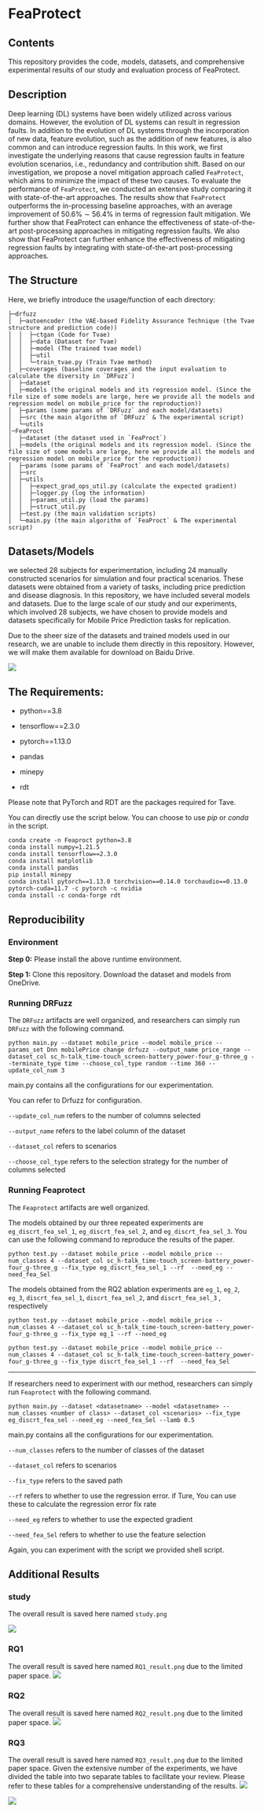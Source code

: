# FeaProtect
## Contents
This repository provides the code, models, datasets, and comprehensive experimental results of our study and evaluation process of FeaProtect.

## Description

Deep learning (DL) systems have been widely utilized across various domains. However, the evolution of DL systems can result in regression faults. In addition to the evolution of DL systems through the incorporation of new data, feature evolution, such as the addition of new features, is also common and can introduce regression faults.
In this work, we first investigate the underlying reasons that cause regression faults in feature evolution scenarios, i.e., redundancy and contribution shift. Based on our investigation, we propose a novel mitigation approach called `FeaProtect`, which aims to minimize the impact of these two causes. To evaluate the performance of `FeaProtect`, we conducted an extensive study comparing it with state-of-the-art approaches. The results show that `FeaProtect` outperforms the in-processing baseline approaches, with an average improvement of 50.6\% $\sim$ 56.4\% in terms of regression fault mitigation. We further show that FeaProtect can enhance the effectiveness of state-of-the-art post-processing approaches in mitigating regression faults.  We also
show that FeaProtect can further enhance the effectiveness of mitigating regression faults by integrating with state-of-the-art post-processing approaches.



## The Structure
Here, we briefly introduce the usage/function of each directory: 

```
├─drfuzz
│  ├─autoencoder (the VAE-based Fidelity Assurance Technique (the Tvae structure and prediction code))
│  │  ├─ctgan (Code for Tvae)
│  │  ├─data (Dataset for Tvae)
│  │  ├─model (The trained tvae model)
│  │  ├─util
│  │  └─train_tvae.py (Train Tvae method)
│  ├─coverages (baseline coverages and the input evaluation to calculate the diversity in `DRFuzz`)
│  ├─dataset
│  ├─models (the original models and its regression model. (Since the file size of some models are large, here we provide all the models and regression model on mobile_price for the reproduction))
│  ├─params (some params of `DRFuzz` and each model/datasets)
│  ├─src (the main algorithm of `DRFuzz` & The experimental script)
│  └─utils
│─FeaProct
│  ├─dataset (the dataset used in `FeaProct`)
│  ├─models (the original models and its regression model. (Since the file size of some models are large, here we provide all the models and regression model on mobile_price for the reproduction))
│  ├─params (some params of `FeaProct` and each model/datasets)
│  ├─src
│  ├─utils
│  │  ├─expect_grad_ops_util.py (calculate the expected gradient)
│  │  ├─logger.py (log the information)
│  │  ├─params_util.py (load the params)
│  │  ├─struct_util.py 
│  ├─test.py (the main validation scripts)
│  └─main.py (the main algorithm of `FeaProct` & The experimental script)

```

## Datasets/Models
we selected 28 subjects for experimentation, including 24 manually
constructed scenarios for simulation and four practical scenarios. These datasets were
obtained from a variety of tasks, including price prediction and disease diagnosis.
In this repository, we have included several models and datasets. 
Due to the large scale of our study and our experiments, which involved 28 subjects, 
we have chosen to provide models and datasets specifically for Mobile Price Prediction tasks for replication. 

Due to the sheer size of the datasets and trained models used in our research, we are unable to include them directly in this repository. However, we will make them available for download on Baidu Drive.

![](images/datasets.png)

## The Requirements:

- python==3.8

- tensorflow==2.3.0

- pytorch==1.13.0

- pandas

- minepy

- rdt

Please note that PyTorch and RDT are the packages required for Tave.

You can directly use the script below. You can choose to use _pip_ or _conda_ in the script.

~~~
conda create -n Feaproct python=3.8
conda install numpy=1.21.5
conda install tensorflow==2.3.0
conda install matplotlib
conda install pandas
pip install minepy
conda install pytorch==1.13.0 torchvision==0.14.0 torchaudio==0.13.0 pytorch-cuda=11.7 -c pytorch -c nvidia
conda install -c conda-forge rdt
~~~

## Reproducibility

### Environment

**Step 0:** Please install the above runtime environment.

**Step 1:** Clone this repository. Download the dataset and models from OneDrive. 

### Running DRFuzz

The `DRFuzz` artifacts are well organized, and researchers can simply run `DRFuzz` with the following command.

~~~
python main.py --dataset mobile_price --model mobile_price --params_set Dnn mobilePrice change drfuzz --output_name price_range --dataset_col sc_h-talk_time-touch_screen-battery_power-four_g-three_g --terminate_type time --choose_col_type random --time 360 --update_col_num 3
~~~

main.py contains all the configurations for our experimentation.

You can refer to Drfuzz for configuration. 

`--update_col_num` refers to the number of columns selected

`--output_name` refers to the label column of the dataset

`--dataset_col` refers to scenarios

`--choose_col_type` refers to the selection strategy for the number of columns selected

### Running Feaprotect

The `Feaprotect` artifacts are well organized.

The models obtained by our three repeated experiments are `eg_discrt_fea_sel_1`, `eg_discrt_fea_sel_2`, and `eg_discrt_fea_sel_3`. You can use the following command to reproduce the results of the paper.

~~~
python test.py --dataset mobile_price --model mobile_price --num_classes 4 --dataset_col sc_h-talk_time-touch_screen-battery_power-four_g-three_g --fix_type eg_discrt_fea_sel_1 --rf  --need_eg --need_fea_Sel
~~~

The models obtained from the RQ2 ablation experiments are `eg_1`, `eg_2`, `eg_3`, `discrt_fea_sel_1`, `discrt_fea_sel_2`, and `discrt_fea_sel_3`
, respectively
~~~
python test.py --dataset mobile_price --model mobile_price --num_classes 4 --dataset_col sc_h-talk_time-touch_screen-battery_power-four_g-three_g --fix_type eg_1 --rf --need_eg
~~~

~~~
python test.py --dataset mobile_price --model mobile_price --num_classes 4 --dataset_col sc_h-talk_time-touch_screen-battery_power-four_g-three_g --fix_type discrt_fea_sel_1 --rf  --need_fea_Sel
~~~

-----
If researchers need to experiment with our method, researchers can simply run `Feaprotect` with the following command.

~~~
python main.py --dataset <datasetname> --model <datasetname> --num_classes <number of class> --dataset_col <scenarios> --fix_type eg_discrt_fea_sel --need_eg --need_fea_Sel --lamb 0.5
~~~

main.py contains all the configurations for our experimentation.

`--num_classes` refers to the number of classes of the dataset

`--dataset_col` refers to scenarios

`--fix_type` refers to the saved path

`--rf` refers to whether to use the regression error. if Ture, You can use these to calculate the regression error fix rate

`--need_eg` refers to whether to use the expected gradient

`--need_fea_Sel` refers to whether to use the feature selection


Again, you can experiment with the script we provided shell script.

## Additional Results

### study

The overall result is saved here named `study.png` 

![](images/study.png)



### RQ1 

The overall result is saved here named `RQ1_result.png` due to the limited paper space.
![](images/RQ1.png)

### RQ2

The overall result is saved here named `RQ2_result.png` due to the limited paper space.
![](images/RQ2.png)

### RQ3

The overall result is saved here named `RQ3_result.png` due to the limited paper space. Given the extensive number of the experiments, we have divided the table into two separate tables to facilitate your review. Please refer to these tables for a comprehensive understanding of the results.
![](images/RQ3-1-7.png)

![](images/RQ3-8-28.png)



